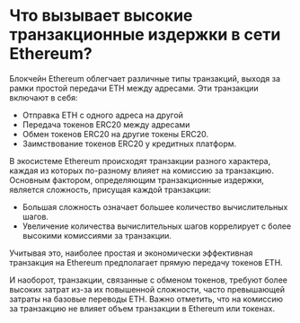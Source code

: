 # Что вызывает высокие транзакционные издержки в сети Ethereum?

Блокчейн Ethereum облегчает различные типы транзакций, выходя за рамки простой передачи ETH между адресами. Эти транзакции включают в себя:

- Отправка ETH с одного адреса на другой
- Передача токенов ERC20 между адресами
- Обмен токенов ERC20 на другие токены ERC20.
- Заимствование токенов ERC20 у кредитных платформ.

В экосистеме Ethereum происходят транзакции разного характера, каждая из которых по-разному влияет на комиссию за транзакцию. Основным фактором, определяющим транзакционные издержки, является сложность, присущая каждой транзакции:

- Большая сложность означает большее количество вычислительных шагов.
- Увеличение количества вычислительных шагов коррелирует с более высокими комиссиями за транзакции.

Учитывая это, наиболее простая и экономически эффективная транзакция на Ethereum предполагает прямую передачу токенов ETH.

И наоборот, транзакции, связанные с обменом токенов, требуют более высоких затрат из-за их повышенной сложности, часто превышающей затраты на базовые переводы ETH. Важно отметить, что на комиссию за транзакцию не влияет объем транзакции в Ethereum или токенах.